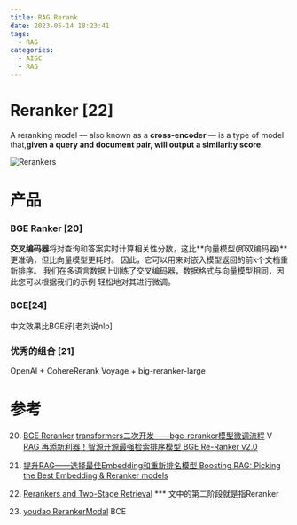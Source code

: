 ```yaml
---
title: RAG Rerank
date: 2023-05-14 18:23:41
tags:
  - RAG
categories: 
  - AIGC
  - RAG  
---
```


<p></p>
<!-- more -->





 
#  Reranker [22]
A reranking model — also known as a **cross-encoder** — is a type of model that,**given a query and document pair, will output a similarity score.** 

![Rerankers](https://www.pinecone.io/_next/image/?url=https%3A%2F%2Fcdn.sanity.io%2Fimages%2Fvr8gru94%2Fproduction%2F9f0d2f75571bb58eecf2520a23d300a5fc5b1e2c-2440x1100.png&w=3840&q=65)


# 产品
### BGE Ranker [20]
**交叉编码器**将对查询和答案实时计算相关性分数，这比**向量模型(即双编码器)**更准确，但比向量模型更耗时。 因此，它可以用来对嵌入模型返回的前k个文档重新排序。 我们在多语言数据上训练了交叉编码器，数据格式与向量模型相同，因此您可以根据我们的示例 轻松地对其进行微调。 

### BCE[24]
中文效果比BGE好[老刘说nlp]

### 优秀的组合 [21]
OpenAI + CohereRerank
Voyage + big-reranker-large

# 参考

20. [BGE Reranker](https://github.com/FlagOpen/FlagEmbedding/blob/master/README_zh.md)
      [transformers二次开发——bge-reranker模型微调流程](https://www.bilibili.com/video/BV1sQ4y137Ft/) V
    [RAG 再添新利器！智源开源最强检索排序模型 BGE Re-Ranker v2.0 ](https://mp.weixin.qq.com/s/XnkQFCdbvjox1Y06IbIlYw)
   
21. [提升RAG——选择最佳Embedding和重新排名模型 ](https://luxiangdong.com/2023/11/06/rerank-ev/#) 
      [Boosting RAG: Picking the Best Embedding & Reranker models](https://blog.llamaindex.ai/boosting-rag-picking-the-best-embedding-reranker-models-42d079022e83)

22. [Rerankers and Two-Stage Retrieval](https://www.pinecone.io/learn/series/rag/rerankers/)     ***          文中的第二阶段就是指Reranker

24. [youdao RerankerModal](https://github.com/netease-youdao/BCEmbedding) BCE
